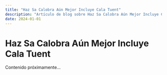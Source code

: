 ```yaml
---
title: "Haz Sa Calobra Aún Mejor Incluye Cala Tuent"
description: "Artículo de blog sobre Haz Sa Calobra Aún Mejor Incluye Cala Tuent"
date: 2024-01-01
---
```


# Haz Sa Calobra Aún Mejor Incluye Cala Tuent

Contenido próximamente...
